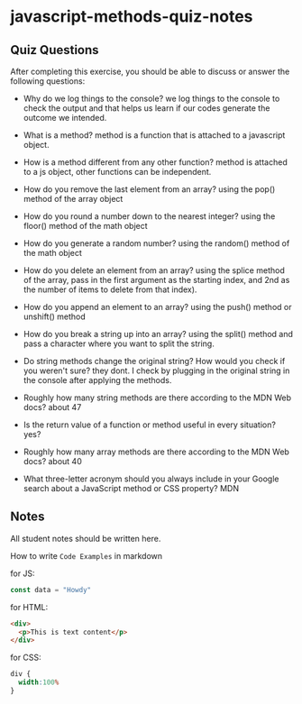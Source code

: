 # javascript-methods-quiz-notes

## Quiz Questions

After completing this exercise, you should be able to discuss or answer the following questions:

- Why do we log things to the console?
we log things to the console to check the output and that helps us learn if our codes generate the outcome we intended.
- What is a method?
method is a function that is attached to a javascript object.

- How is a method different from any other function?
method is attached to a js object, other functions can be independent.

- How do you remove the last element from an array?
using the pop() method of the array object

- How do you round a number down to the nearest integer?
using the floor() method of the math object

- How do you generate a random number?
using the random() method of the math object

- How do you delete an element from an array?
using the splice method of the array, pass in the first argument as the starting index, and 2nd as the number of items to delete from that index).

- How do you append an element to an array?
using the push() method or unshift() method
- How do you break a string up into an array?
using the split() method and pass a character where you want to split the string.
- Do string methods change the original string? How would you check if you weren't sure?
they dont. I check by plugging in the original string in the console after applying the methods.
- Roughly how many string methods are there according to the MDN Web docs?
about 47
- Is the return value of a function or method useful in every situation?
yes?
- Roughly how many array methods are there according to the MDN Web docs?
about 40
- What three-letter acronym should you always include in your Google search about a JavaScript method or CSS property?
MDN
## Notes

All student notes should be written here.


How to write `Code Examples` in markdown

for JS:
```javascript
const data = "Howdy"
```

for HTML:
```html
<div>
  <p>This is text content</p>
</div>
```

for CSS:
```css
div {
  width:100%
}
```
